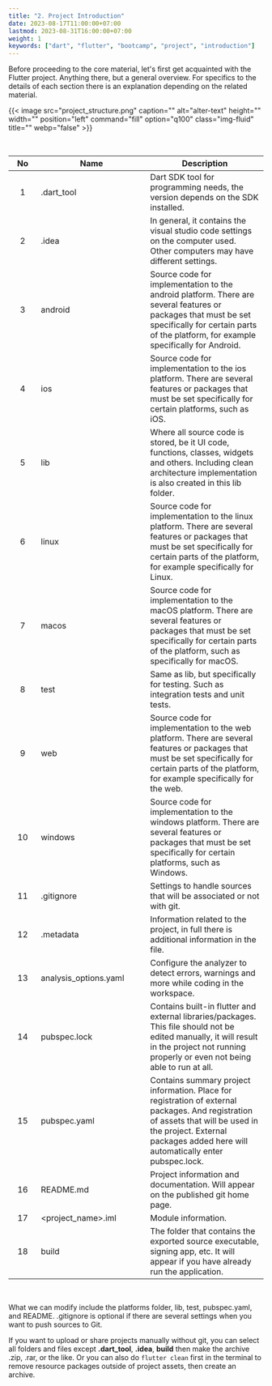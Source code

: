```yaml
---
title: "2. Project Introduction"
date: 2023-08-17T11:00:00+07:00
lastmod: 2023-08-31T16:00:00+07:00
weight: 1
keywords: ["dart", "flutter", "bootcamp", "project", "introduction"]
---
```


Before proceeding to the core material, let's first get acquainted with the Flutter project. Anything there, but a general overview. For specifics to the details of each section there is an explanation depending on the related material.

{{< image src="project_structure.png" caption="" alt="alter-text" height="" width="" position="left" command="fill" option="q100" class="img-fluid" title=""  webp="false" >}}

<br>

| <div style="width: 40px">No</div> | <div style="width:200px">Name</div> | Description                                                                                                                                                                                                         |
| :-------------------------------: | ----------------------------------- | ------------------------------------------------------------------------------------------------------------------------------------------------------------------------------------------------------------------- |
|                 1                 | .dart_tool                          | Dart SDK tool for programming needs, the version depends on the SDK installed.                                                                                                                                      |
|                 2                 | .idea                               | In general, it contains the visual studio code settings on the computer used. Other computers may have different settings.                                                                                          |
|                 3                 | android                             | Source code for implementation to the android platform. There are several features or packages that must be set specifically for certain parts of the platform, for example specifically for Android.               |
|                 4                 | ios                                 | Source code for implementation to the ios platform. There are several features or packages that must be set specifically for certain platforms, such as iOS.                                                        |
|                 5                 | lib                                 | Where all source code is stored, be it UI code, functions, classes, widgets and others. Including clean architecture implementation is also created in this lib folder.                                             |
|                 6                 | linux                               | Source code for implementation to the linux platform. There are several features or packages that must be set specifically for certain parts of the platform, for example specifically for Linux.                   |
|                 7                 | macos                               | Source code for implementation to the macOS platform. There are several features or packages that must be set specifically for certain parts of the platform, such as specifically for macOS.                       |
|                 8                 | test                                | Same as lib, but specifically for testing. Such as integration tests and unit tests.                                                                                                                                |
|                 9                 | web                                 | Source code for implementation to the web platform. There are several features or packages that must be set specifically for certain parts of the platform, for example specifically for the web.                   |
|                10                 | windows                             | Source code for implementation to the windows platform. There are several features or packages that must be set specifically for certain platforms, such as Windows.                                                |
|                11                 | .gitignore                          | Settings to handle sources that will be associated or not with git.                                                                                                                                                 |
|                12                 | .metadata                           | Information related to the project, in full there is additional information in the file.                                                                                                                            |
|                13                 | analysis_options.yaml               | Configure the analyzer to detect errors, warnings and more while coding in the workspace.                                                                                                                           |
|                14                 | pubspec.lock                        | Contains built-in flutter and external libraries/packages. This file should not be edited manually, it will result in the project not running properly or even not being able to run at all.                        |
|                15                 | pubspec.yaml                        | Contains summary project information. Place for registration of external packages. And registration of assets that will be used in the project. External packages added here will automatically enter pubspec.lock. |
|                16                 | README.md                           | Project information and documentation. Will appear on the published git home page.                                                                                                                                  |
|                17                 | <project_name>.iml                  | Module information.                                                                                                                                                                                                 |
|                18                 | build                               | The folder that contains the exported source executable, signing app, etc. It will appear if you have already run the application.                                                                                  |

<br>

What we can modify include the platforms folder, lib, test, pubspec.yaml, and README. .gitignore is optional if there are several settings when you want to push sources to Git.

If you want to upload or share projects manually without git, you can select all folders and files except **.dart_tool**, **.idea**, **build** then make the archive .zip, .rar, or the like. Or you can also do `flutter clean` first in the terminal to remove resource packages outside of project assets, then create an archive.

<br>

